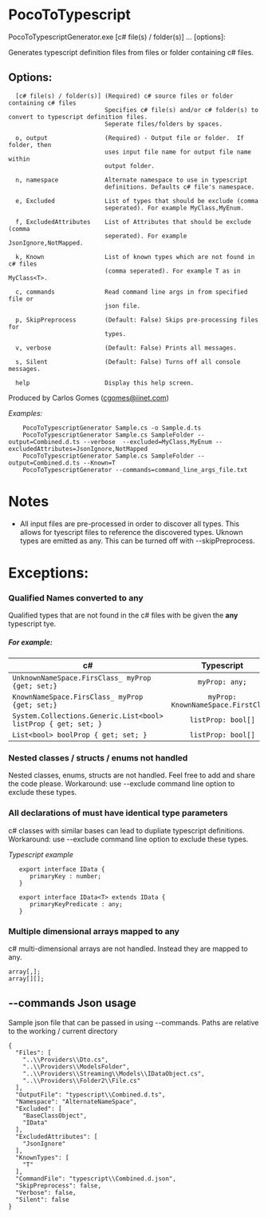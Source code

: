 # PocoToTypescript


PocoToTypescriptGenerator.exe [c# file(s) / folder(s)] ...  [options]:

Generates typescript definition files from files or folder containing c# files.

## Options:
```
  [c# file(s) / folder(s)] (Required) c# source files or folder containing c# files
                           Specifies c# file(s) and/or c# folder(s) to convert to typescript definition files.
                           Seperate files/folders by spaces.

  o, output                (Required) - Output file or folder.  If folder, then
                           uses input file name for output file name within
                           output folder.

  n, namespace             Alternate namespace to use in typescript
                           definitions. Defaults c# file's namespace.

  e, Excluded              List of types that should be exclude (comma
                           seperated). For example MyClass,MyEnum.

  f, ExcludedAttributes    List of Attributes that should be exclude (comma
                           seperated). For example JsonIgnore,NotMapped.

  k, Known                 List of known types which are not found in c# files
                           (comma seperated). For example T as in MyClass<T>.

  c, commands              Read command line args in from specified file or
                           json file.

  p, SkipPreprocess        (Default: False) Skips pre-processing files for
                           types.

  v, verbose               (Default: False) Prints all messages.

  s, Silent                (Default: False) Turns off all console messages.

  help                     Display this help screen.
```

Produced by Carlos Gomes (cgomes@iinet.com)

_Examples:_
```
    PocoToTypescriptGenerator Sample.cs -o Sample.d.ts
    PocoToTypescriptGenerator Sample.cs SampleFolder --output=Combined.d.ts --verbose  --excluded=MyClass,MyEnum --excludedAttributes=JsonIgnore,NotMapped
    PocoToTypescriptGenerator Sample.cs SampleFolder --output=Combined.d.ts --Known=T
    PocoToTypescriptGenerator --commands=command_line_args_file.txt
```

# Notes

* All input files are pre-processed in order to discover all types.  This allows for tyescript files to reference the discovered types.  Uknown types are emitted as any.  This can be turned off with --skipPreprocess.

# Exceptions:

### Qualified Names converted to any
Qualified types that are not found in the c# files with be given the **any** typescript tye.

##### For example:

| c#            | Typescript    |
| ------------- |:-------------:|
| `UnknownNameSpace.FirsClass_ myProp {get; set;}`      | `myProp: any;` |
| `KnownNameSpace.FirsClass_ myProp {get; set;}`      | `myProp: KnownNameSpace.FirstClass` |
| `System.Collections.Generic.List<bool> listProp { get; set; }` | `listProp: bool[]`      |
| `List<bool> boolProp { get; set; }` | `listProp: bool[]`      |

### Nested classes / structs / enums not handled
Nested classes, enums, structs are not handled.  Feel free to add and share the code please.
Workaround: use --exclude command line option to exclude these types.

### All declarations of must have identical type parameters
c# classes with similar bases can lead to dupliate typescript definitions.
Workaround: use --exclude command line option to exclude these types.

_Typescript example_
```
   export interface IData {
      primaryKey : number;
   }

   export interface IData<T> extends IData {
      primaryKeyPredicate : any;
   }
````

### Multiple dimensional arrays mapped to any
c# multi-dimensional arrays are not handled. Instead they are mapped to any.

```
array[,];
array[][];
```

## --commands Json usage
Sample json file that can be passed in using --commands.  Paths are relative to the working / current directory

```
{
  "Files": [
    "..\\Providers\\Dto.cs",
    "..\\Providers\\ModelsFolder",
    "..\\Providers\\Streaming\\Models\\IDataObject.cs",
    "..\\Providers\\Folder2\\File.cs"
  ],
  "OutputFile": "typescript\\Combined.d.ts",
  "Namespace": "AlternateNameSpace",
  "Excluded": [
    "BaseClassObject",
    "IData"
  ],
  "ExcludedAttributes": [
    "JsonIgnore"
  ],
  "KnownTypes": [
    "T"
  ],
  "CommandFile": "typescript\\Combined.d.json",
  "SkipPreprocess": false,
  "Verbose": false,
  "Silent": false
}
```




